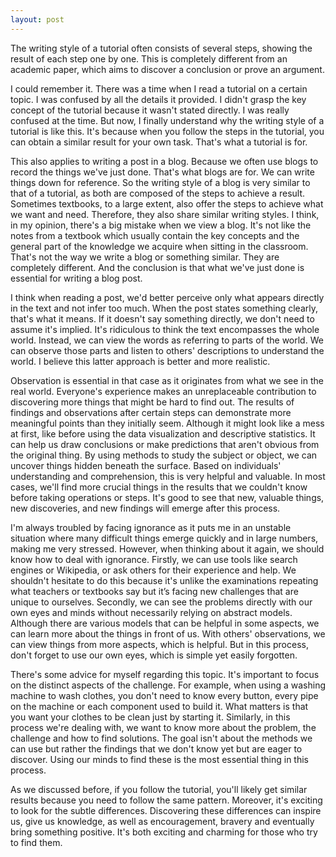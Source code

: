 ```yaml
---
layout: post
---
```


The writing style of a tutorial often consists of several steps, showing the result of each step one by one. This is completely different from an academic paper, which aims to discover a conclusion or prove an argument.


 
I could remember it. There was a time when I read a tutorial on a certain topic. I was confused by all the details it provided. I didn't grasp the key concept of the tutorial because it wasn't stated directly. I was really confused at the time. But now, I finally understand why the writing style of a tutorial is like this. It's because when you follow the steps in the tutorial, you can obtain a similar result for your own task. That's what a tutorial is for.


 
This also applies to writing a post in a blog. Because we often use blogs to record the things we've just done. That's what blogs are for. We can write things down for reference. So the writing style of a blog is very similar to that of a tutorial, as both are composed of the steps to achieve a result. Sometimes textbooks, to a large extent, also offer the steps to achieve what we want and need. Therefore, they also share similar writing styles. I think, in my opinion, there's a big mistake when we view a blog. It's not like the notes from a textbook which usually contain the key concepts and the general part of the knowledge we acquire when sitting in the classroom. That's not the way we write a blog or something similar. They are completely different. And the conclusion is that what we've just done is essential for writing a blog post.


 
I think when reading a post, we'd better perceive only what appears directly in the text and not infer too much. When the post states something clearly, that's what it means. If it doesn't say something directly, we don't need to assume it's implied. It's ridiculous to think the text encompasses the whole world. Instead, we can view the words as referring to parts of the world. We can observe those parts and listen to others' descriptions to understand the world. I believe this latter approach is better and more realistic.


 
Observation is essential in that case as it originates from what we see in the real world. Everyone's experience makes an unreplaceable contribution to discovering more things that might be hard to find out. The results of findings and observations after certain steps can demonstrate more meaningful points than they initially seem. Although it might look like a mess at first, like before using the data visualization and descriptive statistics. It can help us draw conclusions or make predictions that aren't obvious from the original thing. By using methods to study the subject or object, we can uncover things hidden beneath the surface. Based on individuals' understanding and comprehension, this is very helpful and valuable. In most cases, we'll find more crucial things in the results that we couldn't know before taking operations or steps. It's good to see that new, valuable things, new discoveries, and new findings will emerge after this process.


 
I'm always troubled by facing ignorance as it puts me in an unstable situation where many difficult things emerge quickly and in large numbers, making me very stressed. However, when thinking about it again, we should know how to deal with ignorance. Firstly, we can use tools like search engines or Wikipedia, or ask others for their experience and help. We shouldn't hesitate to do this because it's unlike the examinations repeating what teachers or textbooks say but it’s facing new challenges that are unique to ourselves. Secondly, we can see the problems directly with our own eyes and minds without necessarily relying on abstract models. Although there are various models that can be helpful in some aspects, we can learn more about the things in front of us. With others' observations, we can view things from more aspects, which is helpful. But in this process, don't forget to use our own eyes, which is simple yet easily forgotten.


 
There's some advice for myself regarding this topic. It's important to focus on the distinct aspects of the challenge. For example, when using a washing machine to wash clothes, you don't need to know every button, every pipe on the machine or each component used to build it. What matters is that you want your clothes to be clean just by starting it. Similarly, in this process we're dealing with, we want to know more about the problem, the challenge and how to find solutions. The goal isn't about the methods we can use but rather the findings that we don't know yet but are eager to discover. Using our minds to find these is the most essential thing in this process.


 
As we discussed before, if you follow the tutorial, you'll likely get similar results because you need to follow the same pattern. Moreover, it's exciting to look for the subtle differences. Discovering these differences can inspire us, give us knowledge, as well as encouragement, bravery and eventually bring something positive. It's both exciting and charming for those who try to find them.

 